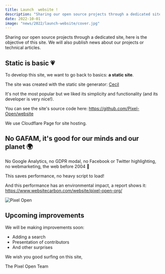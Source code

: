 ```yaml
---
title: Launch  website !
description: "Sharing our open source projects through a dedicated site, here is the objective of this site."
date: 2022-10-01
image: "news/2022/launch-website/cover.jpg"
---
```

Sharing our open source projects through a dedicated site, here is the objective of this site. We will also publish news about our projects or technical articles.
<!-- break -->

## Static is basic 💗

To develop this site, we want to go back to basics: **a static site**.

The site was created with the static site generator: [Cecil](https://cecil.app)

It's not the most popular but we liked its simplicity and functionality (and its developer is very nice!).

You can see the site's source code here: https://github.com/Pixel-Open/website

We use Cloudflare Page for site hosting.

## No GAFAM, it's good for our minds and our planet 🌍

No Google Analytics, no GDPR modal, no Facebook or Twitter highlighting, no webmarketing, the web before 2004 👾

This saves performance, no heavy script to load!

And this performance has an environmental impact, a report shows it: https://www.websitecarbon.com/website/pixel-open-org/

![Pixel Open](/news/2022/launch-website/performance.jpg)

## Upcoming improvements

We will be making improvements soon:

- Adding a search
- Presentation of contributors
- And other surprises


We wish you good surfing on this site,

The Pixel Open Team
